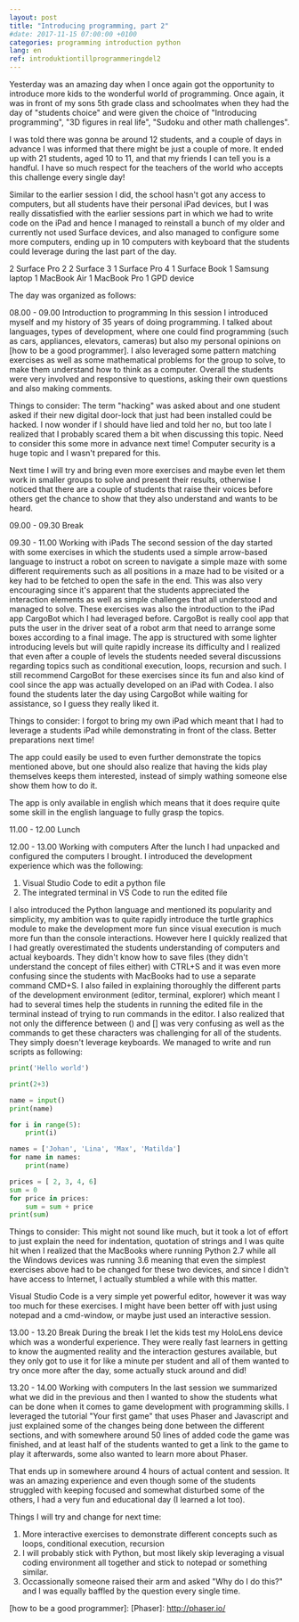 ```yaml
---
layout: post
title: "Introducing programming, part 2"
#date: 2017-11-15 07:00:00 +0100
categories: programming introduction python
lang: en
ref: introduktiontillprogrammeringdel2
---
```

Yesterday was an amazing day when I once again got the opportunity to introduce more kids to the wonderful world of programming. Once again, it was in front of my sons 5th grade class and schoolmates when they had the day of "students choice" and were given the choice of "Introducing programming", "3D figures in real life", "Sudoku and other math challenges".

I was told there was gonna be around 12 students, and a couple of days in advance I was informed that there might be just a couple of more. It ended up with 21 students, aged 10 to 11, and that my friends I can tell you is a handful. I have so much respect for the teachers of the world who accepts this challenge every single day!

Similar to the earlier session I did, the school hasn't got any access to computers, but all students have their personal iPad devices, but I was really dissatisfied with the earlier sessions part in which we had to write code on the iPad and hence I managed to reinstall a bunch of my older and currently not used Surface devices, and also managed to configure some more computers, ending up in 10 computers with keyboard that the students could leverage during the last part of the day.

2 Surface Pro 2
2 Surface 3
1 Surface Pro 4
1 Surface Book
1 Samsung laptop
1 MacBook Air
1 MacBook Pro
1 GPD device

The day was organized as follows:

08.00 - 09.00 Introduction to programming
In this session I introduced myself and my history of 35 years of doing programming. I talked about languages, types of development, where one could find programming (such as cars, appliances, elevators, cameras) but also my personal opinions on [how to be a good programmer]. I also leveraged some pattern matching exercises as well as some mathematical problems for the group to solve, to make them understand how to think as a computer. Overall the students were very involved and responsive to questions, asking their own questions and also making comments. 

Things to consider:
The term "hacking" was asked about and one student asked if their new digital door-lock that just had been installed could be hacked. I now wonder if I should have lied and told her no, but too late I realized that I probably scared them a bit when discussing this topic. Need to consider this some more in advance next time! Computer security is a huge topic and I wasn't prepared for this.

Next time I will try and bring even more exercises and maybe even let them work in smaller groups to solve and present their results, otherwise I noticed that there are a couple of students that raise their voices before others get the chance to show that they also understand and wants to be heard.

09.00 - 09.30 Break

09.30 - 11.00 Working with iPads
The second session of the day started with some exercises in which the students used a simple arrow-based language to instruct a robot on screen to navigate a simple maze with some different requirements such as all positions in a maze had to be visited or a key had to be fetched to open the safe in the end. This was also very encouraging since it's apparent that the students appreciated the interaction elements as well as simple challenges that all understood and managed to solve. These exercises was also the introduction to the iPad app CargoBot which I had leveraged before. CargoBot is really cool app that puts the user in the driver seat of a robot arm that need to arrange some boxes according to a final image. The app is structured with some lighter introducing levels but will quite rapidly increase its difficulty and I realized that even after a couple of levels the students needed several discussions regarding topics such as conditional execution, loops, recursion and such. I still recommend CargoBot for these exercises since its fun and also kind of cool since the app was actually developed on an iPad with Codea. I also found the students later the day using CargoBot while waiting for assistance, so I guess they really liked it.

Things to consider:
I forgot to bring my own iPad which meant that I had to leverage a students iPad while demonstrating in front of the class. Better preparations next time!

The app could easily be used to even further demonstrate the topics mentioned above, but one should also realize that having the kids play themselves keeps them interested, instead of simply wathing someone else show them how to do it.

The app is only available in english which means that it does require quite some skill in the english language to fully grasp the topics.

11.00 - 12.00 Lunch

12.00 - 13.00 Working with computers
After the lunch I had unpacked and configured the computers I brought. I introduced the development experience which was the following:

1. Visual Studio Code to edit a python file
2. The integrated terminal in VS Code to run the edited file

I also introduced the Python language and mentioned its popularity and simplicity, my ambition was to quite rapidly introduce the turtle graphics module to make the development more fun since visual execution is much more fun than the console interactions. However here I quickly realized that I had greatly overestimated the students understanding of computers and actual keyboards. They didn't know how to save files (they didn't understand the concept of files either) with CTRL+S and it was even more confusing since the students with MacBooks had to use a separate command CMD+S. I also failed in explaining thoroughly the different parts of the development environment (editor, terminal, explorer) which meant I had to several times help the students in running the edited file in the terminal instead of trying to run commands in the editor. I also realized that not only the difference between () and [] was very confusing as well as the commands to get these characters was challenging for all of the students. They simply doesn't leverage keyboards. We managed to write and run scripts as following:

```python
print('Hello world')
```

```python
print(2+3)
```

```python
name = input()
print(name)
```

```python
for i in range(5):
	print(i)
```

```python
names = ['Johan', 'Lina', 'Max', 'Matilda']
for name in names:
	print(name)
```

```python
prices = [ 2, 3, 4, 6]
sum = 0
for price in prices:
	sum = sum + price
print(sum)
```

Things to consider:
This might not sound like much, but it took a lot of effort to just explain the need for indentation, quotation of strings and I was quite hit when I realized that the MacBooks where running Python 2.7 while all the Windows devices was running 3.6 meaning that even the simplest exercises above had to be changed for these two devices, and since I didn't have access to Internet, I actually stumbled a while with this matter.

Visual Studio Code is a very simple yet powerful editor, however it was way too much for these exercises. I might have been better off with just using notepad and a cmd-window, or maybe just used an interactive session.

13.00 - 13.20 Break
During the break I let the kids test my HoloLens device which was a wonderful experience. They were really fast learners in getting to know the augmented reality and the interaction gestures available, but they only got to use it for like a minute per student and all of them wanted to try once more after the day, some actually stuck around and did!

13.20 - 14.00 Working with computers
In the last session we summarized what we did in the previous and then I wanted to show the students what can be done when it comes to game development with programming skills. I leveraged the tutorial "Your first game" that uses Phaser and Javascript and just explained some of the changes being done between the different sections, and with somewhere around 50 lines of added code the game was finished, and at least half of the students wanted to get a link to the game to play it afterwards, some also wanted to learn more about Phaser.

That ends up in somewhere around 4 hours of actual content and session. It was an amazing experience and even though some of the students struggled with keeping focused and somewhat disturbed some of the others, I had a very fun and educational day (I learned a lot too).

Things I will try and change for next time:
1) More interactive exercises to demonstrate different concepts such as loops, conditional execution, recursion
2) I will probably stick with Python, but most likely skip leveraging a visual coding environment all together and stick to notepad or something similar.
3) Occassionally someone raised their arm and asked "Why do I do this?" and I was equally baffled by the question every single time. 



[Tess Ferrandez XNA implementation]: https://blogs.msdn.microsoft.com/tess/2012/03/02/xna-for-windows-phone-walkthroughcreating-the-bizzy-bees-game/
[how to be a good programmer]:
[Phaser]: http://phaser.io/